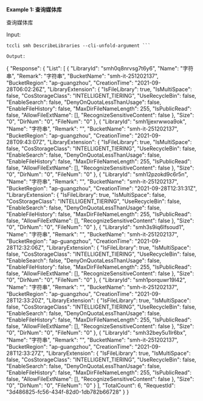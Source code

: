 **Example 1: 查询媒体库**

查询媒体库

Input: 

```
tccli smh DescribeLibraries --cli-unfold-argument ```

Output: 
```
{
    "Response": {
        "List": [
            {
                "LibraryId": "smh0q8nrvsg7t6y6",
                "Name": "字符串",
                "Remark": "字符串",
                "BucketName": "smh-it-251202137",
                "BucketRegion": "ap-guangzhou",
                "CreationTime": "2021-09-28T06:02:26Z",
                "LibraryExtension": {
                    "IsFileLibrary": true,
                    "IsMultiSpace": false,
                    "CosStorageClass": "INTELLIGENT_TIERING",
                    "UseRecycleBin": false,
                    "EnableSearch": false,
                    "DenyOnQuotaLessThanUsage": false,
                    "EnableFileHistory": false,
                    "MaxDirFileNameLength": 255,
                    "IsPublicRead": false,
                    "AllowFileExtName": [],
                    "RecognizeSensitiveContent": false
                },
                "Size": "0",
                "DirNum": "0",
                "FileNum": "0"
            },
            {
                "LibraryId": "smh1jjexrwwoa9ok",
                "Name": "字符串",
                "Remark": "",
                "BucketName": "smh-it-251202137",
                "BucketRegion": "ap-guangzhou",
                "CreationTime": "2021-09-28T09:43:07Z",
                "LibraryExtension": {
                    "IsFileLibrary": true,
                    "IsMultiSpace": false,
                    "CosStorageClass": "INTELLIGENT_TIERING",
                    "UseRecycleBin": false,
                    "EnableSearch": false,
                    "DenyOnQuotaLessThanUsage": false,
                    "EnableFileHistory": false,
                    "MaxDirFileNameLength": 255,
                    "IsPublicRead": false,
                    "AllowFileExtName": [],
                    "RecognizeSensitiveContent": false
                },
                "Size": "0",
                "DirNum": "0",
                "FileNum": "0"
            },
            {
                "LibraryId": "smh12pzokd9c6r5n",
                "Name": "字符串",
                "Remark": "",
                "BucketName": "smh-it-251202137",
                "BucketRegion": "ap-guangzhou",
                "CreationTime": "2021-09-28T12:31:31Z",
                "LibraryExtension": {
                    "IsFileLibrary": true,
                    "IsMultiSpace": false,
                    "CosStorageClass": "INTELLIGENT_TIERING",
                    "UseRecycleBin": false,
                    "EnableSearch": false,
                    "DenyOnQuotaLessThanUsage": false,
                    "EnableFileHistory": false,
                    "MaxDirFileNameLength": 255,
                    "IsPublicRead": false,
                    "AllowFileExtName": [],
                    "RecognizeSensitiveContent": false
                },
                "Size": "0",
                "DirNum": "0",
                "FileNum": "0"
            },
            {
                "LibraryId": "smh3s9iq6lfsoud1",
                "Name": "字符串",
                "Remark": "",
                "BucketName": "smh-it-251202137",
                "BucketRegion": "ap-guangzhou",
                "CreationTime": "2021-09-28T12:32:06Z",
                "LibraryExtension": {
                    "IsFileLibrary": true,
                    "IsMultiSpace": false,
                    "CosStorageClass": "INTELLIGENT_TIERING",
                    "UseRecycleBin": false,
                    "EnableSearch": false,
                    "DenyOnQuotaLessThanUsage": false,
                    "EnableFileHistory": false,
                    "MaxDirFileNameLength": 255,
                    "IsPublicRead": false,
                    "AllowFileExtName": [],
                    "RecognizeSensitiveContent": false
                },
                "Size": "0",
                "DirNum": "0",
                "FileNum": "0"
            },
            {
                "LibraryId": "smh1porquwr19l42",
                "Name": "字符串",
                "Remark": "",
                "BucketName": "smh-it-251202137",
                "BucketRegion": "ap-guangzhou",
                "CreationTime": "2021-09-28T12:33:20Z",
                "LibraryExtension": {
                    "IsFileLibrary": true,
                    "IsMultiSpace": false,
                    "CosStorageClass": "INTELLIGENT_TIERING",
                    "UseRecycleBin": false,
                    "EnableSearch": false,
                    "DenyOnQuotaLessThanUsage": false,
                    "EnableFileHistory": false,
                    "MaxDirFileNameLength": 255,
                    "IsPublicRead": false,
                    "AllowFileExtName": [],
                    "RecognizeSensitiveContent": false
                },
                "Size": "0",
                "DirNum": "0",
                "FileNum": "0"
            },
            {
                "LibraryId": "smh32bey5u1lr6bx",
                "Name": "字符串",
                "Remark": "",
                "BucketName": "smh-it-251202137",
                "BucketRegion": "ap-guangzhou",
                "CreationTime": "2021-09-28T12:33:27Z",
                "LibraryExtension": {
                    "IsFileLibrary": true,
                    "IsMultiSpace": false,
                    "CosStorageClass": "INTELLIGENT_TIERING",
                    "UseRecycleBin": false,
                    "EnableSearch": false,
                    "DenyOnQuotaLessThanUsage": false,
                    "EnableFileHistory": false,
                    "MaxDirFileNameLength": 255,
                    "IsPublicRead": false,
                    "AllowFileExtName": [],
                    "RecognizeSensitiveContent": false
                },
                "Size": "0",
                "DirNum": "0",
                "FileNum": "0"
            }
        ],
        "TotalCount": 6,
        "RequestId": "3d486825-fc56-434f-82d0-1db782b66728"
    }
}
```

